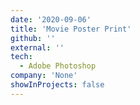 ```yaml
---
date: '2020-09-06'
title: 'Movie Poster Print'
github: ''
external: ''
tech:
  - Adobe Photoshop
company: 'None'
showInProjects: false
---
```

